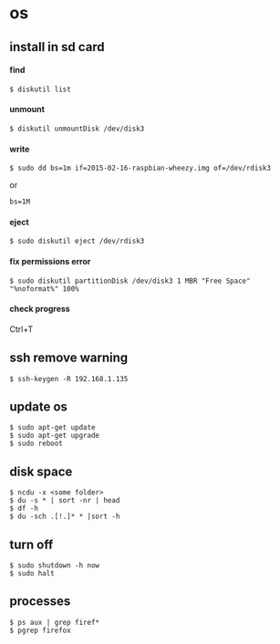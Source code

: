 # os

## install in sd card
#### find
```
$ diskutil list
```
#### unmount
```
$ diskutil unmountDisk /dev/disk3
```
#### write
```
$ sudo dd bs=1m if=2015-02-16-raspbian-wheezy.img of=/dev/rdisk3
```
or
```
bs=1M
```
#### eject
```
$ sudo diskutil eject /dev/rdisk3
```

#### fix permissions error
```
$ sudo diskutil partitionDisk /dev/disk3 1 MBR "Free Space" "%noformat%" 100%
```

#### check progress
Ctrl+T

## ssh remove warning
```
$ ssh-keygen -R 192.168.1.135
```

## update os
```
$ sudo apt-get update
$ sudo apt-get upgrade
$ sudo reboot
```

## disk space
```
$ ncdu -x <some folder>
$ du -s * | sort -nr | head
$ df -h
$ du -sch .[!.]* * |sort -h
```

## turn off
```
$ sudo shutdown -h now
$ sudo halt
```

## processes
```
$ ps aux | grep firef*
$ pgrep firefox
```
